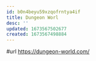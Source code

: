 ```yaml
---
id: b0n4beyu59xzqofrntya4if
title: Dungeon Worl
desc: ''
updated: 1673567502677
created: 1673567498884
---
```


#url https://dungeon-world.com/

